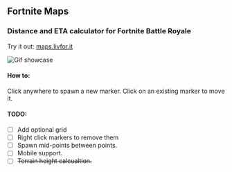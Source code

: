 ## Fortnite Maps
### Distance and ETA calculator for Fortnite Battle Royale

Try it out: [maps.livfor.it](http://maps.livfor.it)

![Gif showcase](showcase.gif)

#### How to:
Click anywhere to spawn a new marker.
Click on an existing marker to move it.

#### TODO:
 - [ ] Add optional grid
 - [ ] Right click markers to remove them
 - [ ] Spawn mid-points between points.
 - [ ] Mobile support.
 - [ ] ~~Terrain height calcualtion.~~
